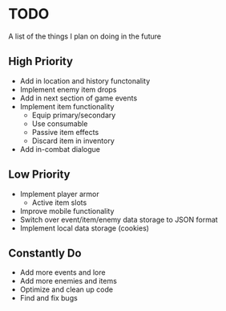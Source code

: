 # TODO
A list of the things I plan on doing in the future

## High Priority

* Add in location and history functonality
* Implement enemy item drops
* Add in next section of game events
* Implement item functionality
  * Equip primary/secondary
  * Use consumable
  * Passive item effects
  * Discard item in inventory
* Add in-combat dialogue

## Low Priority

* Implement player armor
  * Active item slots
* Improve mobile functionality
* Switch over event/item/enemy data storage to JSON format
* Implement local data storage (cookies)

## Constantly Do

* Add more events and lore
* Add more enemies and items
* Optimize and clean up code
* Find and fix bugs
